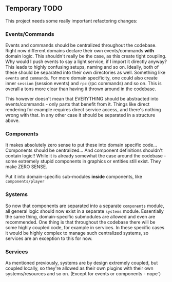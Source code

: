 ## Temporary TODO
This project needs some really important refactoring changes:

### Events/Commands
Events and commands should be centralized throughout the codebase. Right now different domains
declare their own events/commands **with** domain logic. This shouldn't really be the case, as
this create tight coupling. Why would I push events to say a light service, if I import it directly
anyway? This leads to highly confusing setups, naming and so on.
Ideally, both of these should be separated into their own directories as well. Something like
`events` and `commands`. For more domain specificity, one could also create inner `session` (session events) and `rpc` (rpc commands) and so on. This is overall a tons more clear than having it thrown
around in the codebase.

This however doesn't mean that EVERYTHING should be abstracted into events/commands -  only parts that
benefit from it. Things like direct rendering for example requires direct service access, and there's
nothing wrong with that. In any other case it should be separated in a structure above.

### Components
It makes absolutely zero sense to put these into domain specific code... Components should be
centralized... And component definitions shouldn't contain logic!! 
While it is already somewhat the case around the codebase - some extremely stupid components in graphics
or entities still exist. They make ZERO SENSE.

Put it into domain-specific sub-modules **inside** components, like `components/player`

### Systems
So now that components are separated into a separate `components` module, all general logic 
should now exist in a separate `systems` module. Essentially the same thing, domain-specific
submodules are allowed and even are recommended. One thing is that throughout the codebase
there will be some highly coupled code, for example in services. In these specific cases it
would be highly complex to manage such centralized systems, so services are an exception to this
for now.

### Services
As mentioned previously, systems are by design extremely coupled, but coupled locally, so they're
allowed as their own plugins with their own systems/resources and so on. (Except for events or components - nope`)